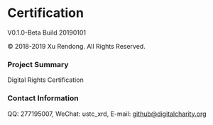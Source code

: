 # Certification
V0.1.0-Beta Build 20190101

© 2018-2019 Xu Rendong. All Rights Reserved.

### Project Summary
Digital Rights Certification

### Contact Information
QQ: 277195007, WeChat: ustc_xrd, E-mail: github@digitalcharity.org
